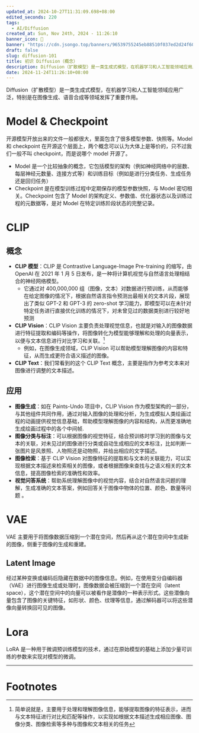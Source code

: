 ```yaml
---
updated_at: 2024-10-27T11:31:09.698+08:00
edited_seconds: 220
tags:
  - AI/Diffusion
created_at: Sun, Nov 24th, 2024 - 11:26:10
banner_icon: 🌹
banner: "https://cdn.jsongo.top/banners/96539755245eb88510f037ed2d24f60d.jpeg"
draft: false
slug: diffusion-101
title: 初识 Diffusion（概念）
description: Diffusion（扩散模型）是一类生成式模型，在机器学习和人工智能领域应用广泛，特别是在图像生成、语音合成等领域发挥了重要作用。
date: 2024-11-24T11:26:10+08:00
---
```

Diffusion（扩散模型）是一类生成式模型，在机器学习和人工智能领域应用广泛，特别是在图像生成、语音合成等领域发挥了重要作用。
# Model & Checkpoint
开源模型开放出来的文件一般都很大，里面包含了很多模型参数、快照等。Model 和 checkpoint 在开源这个层面上，两个概念可以认为大体上是等价的，只不过我们一般不叫 checkpoint，而是说哪个 model 开源了。
- Model 是一个比较抽象的概念，它包括模型的架构（例如神经网络中的层数、每层神经元数量、连接方式等）和训练目标（例如是进行分类任务、生成任务还是回归任务）
- Checkpoint 是在模型训练过程中定期保存的模型参数快照，与 Model 密切相关。Checkpoint 包含了 Model 的架构定义、参数值、优化器状态以及训练过程的元数据等，是对 Model 在特定训练阶段状态的完整记录。
# CLIP
## 概念
 - **CLIP 模型**：CLIP 是 Contrastive Language-Image Pre-training 的缩写，由 OpenAI 在 2021 年 1 月 5 日发布，是一种将计算机视觉与自然语言处理相结合的神经网络模型。
	 - 它通过对 400,000,000 组（图像，文本）对数据进行预训练，从而能够在给定图像的情况下，根据自然语言指令预测出最相关的文本片段，展现出了类似 GPT-2 和 GPT-3 的 zero-shot 学习能力，即模型可以在未针对特定任务进行直接优化训练的情况下，对未曾见过的数据类别进行较好地预测
- **CLIP Vision**：CLIP Vision 主要负责处理视觉信息，也就是对输入的图像数据进行特征提取和编码等操作，将图像转化为模型能够理解和处理的向量表示，以便与文本信息进行对比学习和关联。[^1]
	- 例如，在图像生成领域，CLIP Vision 可以帮助模型理解图像的内容和特征，从而生成更符合语义描述的图像。
- **CLIP Text**：我们常看到的这个 CLIP Text 概念，主要是指作为参考文本来对图像进行调整的文本描述。
## 应用
- **图像生成**：如在 Paints-Undo 项目中，CLIP Vision 作为模型架构的一部分，与其他组件共同作用，通过对输入图像的处理和分析，为生成模拟人类绘画过程的动画提供视觉信息基础，帮助模型理解图像的内容和结构，从而更准确地生成绘画过程中的各个中间帧.
- **图像分类与标注**：可以根据图像的视觉特征，结合预训练时学习到的图像与文本的关联，对未见过的图像进行分类或自动生成相应的文本标注，比如判断一张图片是风景照、人物照还是动物照，并给出相应的文字描述。
- **图像检索**：基于 CLIP Vision 对图像特征的提取和与文本的关联能力，可以实现根据文本描述来检索相关的图像，或者根据图像来查找与之语义相关的文本信息，提高图像检索的准确性和效率。
- **视觉问答系统**：帮助系统理解图像中的视觉内容，结合对自然语言问题的理解，生成准确的文本答案，例如回答关于图像中物体的位置、颜色、数量等问题 。
# VAE
VAE 主要用于将图像数据压缩到一个潜在空间，然后再从这个潜在空间中生成新的图像，侧重于图像的生成和重建。
## Latent Image
经过某种变换或编码后隐藏在数据中的图像信息。例如，在使用变分自编码器（VAE）进行图像生成或处理时，图像数据会被压缩到一个潜在空间（latent space），这个潜在空间中的向量可以被看作是潜像的一种表示形式。这些潜像向量包含了图像的关键特征，如形状、颜色、纹理等信息，通过解码器可以将这些潜像向量转换回可见的图像。
# Lora
LoRA 是一种用于微调预训练模型的技术，通过在原始模型的基础上添加少量可训练的参数来实现对模型的微调。

---
# Footnotes

[^1]: 简单说就是，主要用于处理和理解图像信息，能够提取图像的特征表示，进而与文本特征进行对比和匹配等操作，以实现如根据文本描述生成相应图像、图像分类、图像检索等多种与图像和文本相关的任务
